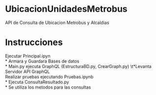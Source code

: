 # UbicacionUnidadesMetrobus
 API de Consulta de Ubicacion Metrobus y Alcaldias

 # Instrucciones
 Ejecutar Principal.ipyn  
    * Armara y Guardara Bases de datos  
    * Main.py ejecuta GraphQL (EstructuraBD.py, CrearGraph.py)
         \t*Levanta Servidor API GraphQL  
Realizar pruebas ejecutando Pruebas.ipynb  
    * Ejecuta ConsultaResultado.py  
    * Se utiliza los metodos para las consultas  

